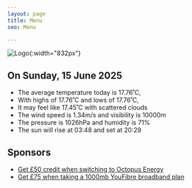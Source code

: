 ```yaml
---
layout: page
title: Menu
seo: Menu

---
```


![Logo](/images/logo.jpg){:width="832px"}

<!-- weather_marker starts -->
## On Sunday, 15 June 2025

- The average temperature today is 17.76˚C,
- With highs of 17.76˚C and lows of 17.76˚C,
- It may feel like 17.45˚C with scattered clouds
- The wind speed is 1.34m/s and visibility is 10000m
- The pressure is 1026hPa and humidity is 71%
- The sun will rise at 03:48 and set at 20:29

<!-- weather_marker ends -->

## Sponsors

- [Get £50 credit when switching to Octopus Energy](https://bit.ly/3oD1nnS)
- [Get £75 when taking a 1000mb YouFibre broadband plan](https://aklam.io/91zWhU?)
